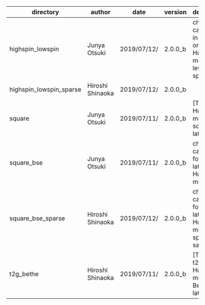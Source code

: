 | directory | author | date | version | description |
| ----- | ----- | ----- | ----- | ----- |
| highspin_lowspin | Junya Otsuki | 2019/07/12/ | 2.0.0_b | chi(q) calculation in a two-orbital Hubbard model with level splitting |
| highspin_lowspin_sparse | Hiroshi Shinaoka | 2019/07/12/ | 2.0.0_b |  |
| square | Junya Otsuki | 2019/07/11/ | 2.0.0_b | [Tutorial] Hubbard model on a square lattice |
| square_bse | Junya Otsuki | 2019/07/11/ | 2.0.0_b | chi(q) calculation for square-lattice Hubbard model |
| square_bse_sparse | Hiroshi Shinaoka | 2019/07/12/ | 2.0.0_b | chi(q) calculation for square-lattice Hubbard model with sparse sampling |
| t2g_bethe | Hiroshi Shinaoka | 2019/07/11/ | 2.0.0_b | [Tutorial] t2g Hubbard model on a Bethe lattice |
